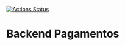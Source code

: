 [![Actions Status](https://github.com/kessejones/backend-pagamentos/workflows/CI/badge.svg)](https://github.com/kessejones/backend-pagamentos/actions)
# Backend Pagamentos
